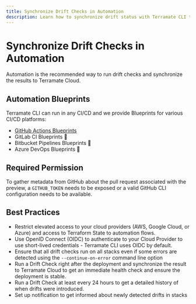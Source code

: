 ```yaml
---
title: Synchronize Drift Checks in Automation
description: Learn how to synchronize drift status with Terramate CLI to Terramate Cloud in automation.
---
```


# Synchronize Drift Checks in Automation

Automation is the recommended way to run drift checks and synchronize the results to Terramate Cloud.

## Automation Blueprints

Terramate CLI can run in any CI/CD and we provide Blueprints for various CI/CD platforms:

- [GitHub Actions Blueprints](../../cli/automation/github-actions/drift-check-workflow.md)
- GitLab CI Blueprints 🚧
- Bitbucket Pipelines Blueprints 🚧
- Azure DevOps Blueprints 🚧

## Required Permission

To gather metadata from GitHub about the pull request associated with the preview, a `GITHUB_TOKEN` needs to be exposed or a valid GitHub CLI configuration needs to be available.

## Best Practices

- Restrict elevated access to your cloud providers (AWS, Google Cloud, or Azure) and access to Terraform State to automation flows.
- Use OpenID Connect (OIDC) to authenticate to your Cloud Provider to use short-lived credentials - Terramate CLI uses OIDC by default.
- Ensure that all drift checks run on all stacks even if some errors are detected using the `--continue-on-error` command line option
- Run a Drift Check right after the deployment and synchronize the result to Terramate Cloud to get an immediate health check and ensure the deployment is stable.
- Run a Drift Check at least every 24 hours to get a detailed history of when drifts were introduced.
- Set up notification to get informed about newly detected drifts in stacks

